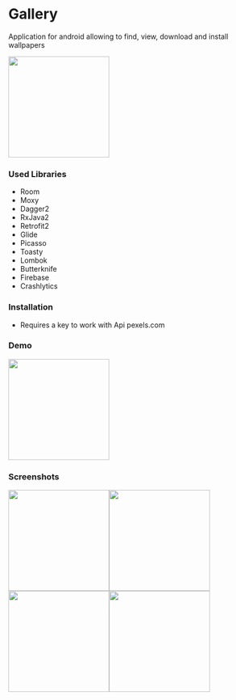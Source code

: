 # Gallery
Application for android allowing to find, view, download and install wallpapers

<a href="https://play.google.com/store/apps/details?id=ru.pyrovsergey.flashlight">
  <img src="https://play.google.com/intl/en_gb/badges/images/generic/en_badge_web_generic.png" width="200"> 
</a>

### Used Libraries
 - Room
 - Moxy
 - Dagger2
 - RxJava2
 - Retrofit2
 - Glide
 - Picasso
 - Toasty
 - Lombok
 - Butterknife
 - Firebase
 - Crashlytics
 
### Installation
- Requires a key to work with Api pexels.com

### Demo
<img src="https://image.ibb.co/iZaDMp/20180926_113630.gif" width="200">
 
### Screenshots
<img src="https://image.ibb.co/no3pu9/Screenshot_20180926_105752.jpg" width="200"><img 
src="https://image.ibb.co/ncFf1p/Screenshot_20180926_110017.jpg" width="200"><img 
src="https://image.ibb.co/bBTNE9/Screenshot_20180926_105952.jpg" width="200"><img 
src="https://image.ibb.co/hkoNE9/Screenshot_20180926_110110.jpg" width="200">
